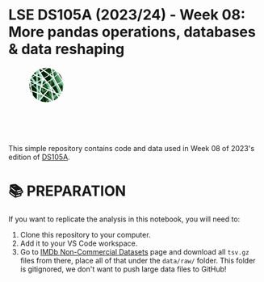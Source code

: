 # LSE DS105A (2023/24) - Week 08: More pandas operations, databases & data reshaping

<figure>
    <img src="./figures/DS105L_favicon.png" alt="Image Created with Stable Diffusion"  role="presentation" style="object-fit: cover;width:5em;height:5em;border-radius: 50%;">
    <figcaption>
        <span style="display:inline-block;font-size:0.3em;width:30%;">
        </span>
    </figcaption>

</figure>
<br/>
<br/>

This simple repository contains code and data used in Week 08 of 2023's edition of [DS105A](https://lse-dsi.github.io/DS105/).


# 📚 PREPARATION

If you want to replicate the analysis in this notebook, you will need to:

1. Clone this repository to your computer.
2. Add it to your VS Code workspace.
3. Go to [IMDb Non-Commercial Datasets](https://developer.imdb.com/non-commercial-datasets/) page and download all `tsv.gz` files from there, place all of that under the `data/raw/` folder. This folder is gitignored, we don't want to push large data files to GitHub!
